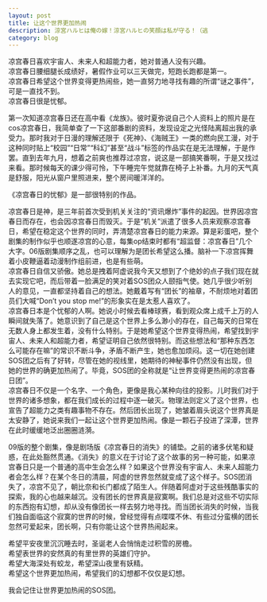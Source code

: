 ```yaml
---
layout: post
title: 让这个世界更加热闹
description: 涼宮ハルヒは俺の嫁！涼宮ハルヒの笑顔は私が守る！（逃
category: blog
---
```

凉宫春日喜欢宇宙人、未来人和超能力者，她对普通人没有兴趣。  
凉宫春日腰细腿长成绩好，暑假作业可以三天做完，短跑长跑都是第一。  
凉宫春日希望这个世界变得更热闹些，她一直努力地寻找有趣的所谓“谜之事件”，可是一直找不到。  
凉宫春日很是忧郁。

第一次知道凉宫春日还在高中看《龙族》。彼时夏弥说自己个人资料上的照片是在cos凉宫春日，我简单查了一下这部番剧的资料，发现设定之光怪陆离超出我的承受力。那时我对于日漫的理解还限于《死神》、《海贼王》一类的燃向民工漫，对于这种同时贴上“校园”“日常”“科幻”甚至“战斗”标签的作品实在是无法理解，于是作罢。直到去年九月，想着之前爽也推荐过凉宫，说这是一部搞笑番啊，于是又找过来看。那时候每天的课少得可怜，下午睡完午觉就靠在椅子上补番。九月的天气真是舒服，阳光从窗户里照进来，整个房间暖洋洋的。

《凉宫春日的忧郁》是一部很特别的作品。

凉宫春日是神，是三年前首次受到机关关注的“资讯爆炸”事件的起因。世界因凉宫春日而存在，也会因凉宫春日而毁灭。于是“机关”派遣了很多人员来观察凉宫春日，希望在稳定这个世界的同时，弄清楚凉宫春日的能力来源。算是彩蛋吧，整个剧集的制作似乎也顺遂凉宫的心意，每集op结束时都有“超监督：凉宫春日”几个大字。06版剧集顺序之乱，也可以理解为是团长希望这么播。脑补一下凉宫挥舞着小皮鞭逼着动漫制作组前进，也是有些萌。  
凉宫春日自信又骄傲。她总是拽着阿虚说我今天又想到了个绝妙的点子我们现在就去实现它吧，而后带着一脸满足的笑对着SOS团众人颐指气使。她几乎很少听别人的意见，一直都坚持着自己的想法。她戴着写有“团长”的袖章，不耐烦地对着团员们大喊“Don’t you stop me!”的形象实在是太惹人喜欢了。  
凉宫春日本是个忧郁的人啊。她说小时候去看棒球赛，看到观众席上成千上万的人瞬间就失落了。她意识到了自己是这个世界上多么渺小的存在，自己每天的日常在无数人身上都发生着，没有什么特别。于是她希望这个世界变得热闹，希望找到宇宙人、未来人和超能力者，希望证明自己依然很特别。而这些想法和“那种东西怎么可能存在嘛”的常识不断斗争，矛盾不断产生，她也愈加烦闷。这一切在她创建SOS团之后有了好转，尽管在她的视线里，她期待的神秘事件仍然没有出现，但她的世界的确更加热闹了。毕竟，SOS团的全称就是“让世界变得更热闹的凉宫春日团”。  
凉宫春日不仅是一个名字、一个角色，更像是我心某种向往的投影。儿时我们对于世界的诸多想象，都在我们成长的过程中逐一破灭。物理法则定义了这个世界，也宣告了超能力之类有趣事物不存在。然后团长出现了，她皱着眉头说这个世界真是太安静了，她说来我们一起让这个世界更加热闹。像是一颗石子投进了深潭，世界在此时缓缓地泛出圈圈涟漪。

09版的整个剧集，像是剧场版《凉宫春日的消失》的铺垫。之前的诸多伏笔和疑惑，在此处豁然贯通。《消失》的意义在于讨论了这个故事的另一种可能，如果凉宫春日只是一个普通的高中生会怎么样？如果这个世界没有宇宙人、未来人超能力者会怎么样？在某个冬日的清晨，阿虚的世界忽然就变成了这个样子。SOS团消失了，凉宫不见了，朝比奈和长门都成了陌生人。伴随着阿虚对于这些残酷事实的探索，我的心也越来越沉。没有团长的世界真是寂寞啊。我们总是对这些不切实际的东西抱有幻想，却从没有像团长一样去努力地寻找。而当团长消失的时候，当我们独自面临这个寂寞的世界的时候，曾经觉得有点喋喋不休、有些过分蛮横的团长忽然可爱起来，团长啊，只有你能让这个世界热闹起来。

希望平安夜里沉沉睡去时，圣诞老人会悄悄走过积雪的房檐。  
希望表世界的安然真的有里世界的英雄们守护。  
希望大海深处有蛟龙，希望深山夜里有妖精。  
希望这个世界更加热闹，希望我们的幻想都不仅仅是幻想。  

我会记住让世界更加热闹的SOS团。


